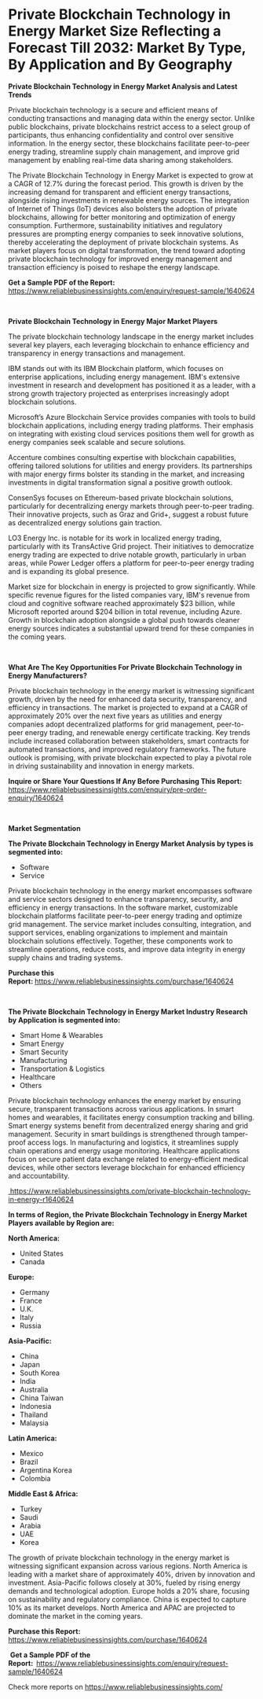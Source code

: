<p><h1>Private Blockchain Technology in Energy Market Size Reflecting a Forecast Till 2032: Market By Type, By Application and By Geography</h1></p><p><strong>Private Blockchain Technology in Energy Market Analysis and Latest Trends</strong></p>
<p><p>Private blockchain technology is a secure and efficient means of conducting transactions and managing data within the energy sector. Unlike public blockchains, private blockchains restrict access to a select group of participants, thus enhancing confidentiality and control over sensitive information. In the energy sector, these blockchains facilitate peer-to-peer energy trading, streamline supply chain management, and improve grid management by enabling real-time data sharing among stakeholders.</p><p>The Private Blockchain Technology in Energy Market is expected to grow at a CAGR of 12.7% during the forecast period. This growth is driven by the increasing demand for transparent and efficient energy transactions, alongside rising investments in renewable energy sources. The integration of Internet of Things (IoT) devices also bolsters the adoption of private blockchains, allowing for better monitoring and optimization of energy consumption. Furthermore, sustainability initiatives and regulatory pressures are prompting energy companies to seek innovative solutions, thereby accelerating the deployment of private blockchain systems. As market players focus on digital transformation, the trend toward adopting private blockchain technology for improved energy management and transaction efficiency is poised to reshape the energy landscape.</p></p>
<p><strong>Get a Sample PDF of the Report:&nbsp;</strong> <a href="https://www.reliablebusinessinsights.com/enquiry/request-sample/1640624?utm_campaign=2768&utm_medium=2&utm_source=Github&utm_content=ia&utm_term=23032025&utm_id=private-blockchain-technology-in-energy">https://www.reliablebusinessinsights.com/enquiry/request-sample/1640624</a></p>
<p>&nbsp;</p>
<p><strong>Private Blockchain Technology in Energy Major Market Players</strong></p>
<p><p>The private blockchain technology landscape in the energy market includes several key players, each leveraging blockchain to enhance efficiency and transparency in energy transactions and management.</p><p>IBM stands out with its IBM Blockchain platform, which focuses on enterprise applications, including energy management. IBM's extensive investment in research and development has positioned it as a leader, with a strong growth trajectory projected as enterprises increasingly adopt blockchain solutions.</p><p>Microsoft’s Azure Blockchain Service provides companies with tools to build blockchain applications, including energy trading platforms. Their emphasis on integrating with existing cloud services positions them well for growth as energy companies seek scalable and secure solutions.</p><p>Accenture combines consulting expertise with blockchain capabilities, offering tailored solutions for utilities and energy providers. Its partnerships with major energy firms bolster its standing in the market, and increasing investments in digital transformation signal a positive growth outlook.</p><p>ConsenSys focuses on Ethereum-based private blockchain solutions, particularly for decentralizing energy markets through peer-to-peer trading. Their innovative projects, such as Graz and Grid+, suggest a robust future as decentralized energy solutions gain traction.</p><p>LO3 Energy Inc. is notable for its work in localized energy trading, particularly with its TransActive Grid project. Their initiatives to democratize energy trading are expected to drive notable growth, particularly in urban areas, while Power Ledger offers a platform for peer-to-peer energy trading and is expanding its global presence.</p><p>Market size for blockchain in energy is projected to grow significantly. While specific revenue figures for the listed companies vary, IBM's revenue from cloud and cognitive software reached approximately $23 billion, while Microsoft reported around $204 billion in total revenue, including Azure. Growth in blockchain adoption alongside a global push towards cleaner energy sources indicates a substantial upward trend for these companies in the coming years.</p></p>
<p>&nbsp;</p>
<p><strong>What Are The Key Opportunities For Private Blockchain Technology in Energy Manufacturers?</strong></p>
<p><p>Private blockchain technology in the energy market is witnessing significant growth, driven by the need for enhanced data security, transparency, and efficiency in transactions. The market is projected to expand at a CAGR of approximately 20% over the next five years as utilities and energy companies adopt decentralized platforms for grid management, peer-to-peer energy trading, and renewable energy certificate tracking. Key trends include increased collaboration between stakeholders, smart contracts for automated transactions, and improved regulatory frameworks. The future outlook is promising, with private blockchain expected to play a pivotal role in driving sustainability and innovation in energy markets.</p></p>
<p><strong>Inquire or Share Your Questions If Any Before Purchasing This Report:</strong> <a href="https://www.reliablebusinessinsights.com/enquiry/pre-order-enquiry/1640624?utm_campaign=2768&utm_medium=2&utm_source=Github&utm_content=ia&utm_term=23032025&utm_id=private-blockchain-technology-in-energy">https://www.reliablebusinessinsights.com/enquiry/pre-order-enquiry/1640624</a></p>
<p>&nbsp;</p>
<p><strong>Market Segmentation</strong></p>
<p><strong>The Private Blockchain Technology in Energy Market Analysis by types is segmented into:</strong></p>
<p><ul><li>Software</li><li>Service</li></ul></p>
<p><p>Private blockchain technology in the energy market encompasses software and service sectors designed to enhance transparency, security, and efficiency in energy transactions. In the software market, customizable blockchain platforms facilitate peer-to-peer energy trading and optimize grid management. The service market includes consulting, integration, and support services, enabling organizations to implement and maintain blockchain solutions effectively. Together, these components work to streamline operations, reduce costs, and improve data integrity in energy supply chains and trading systems.</p></p>
<p><strong>Purchase this Report:&nbsp;</strong><a href="https://www.reliablebusinessinsights.com/purchase/1640624?utm_campaign=2768&utm_medium=2&utm_source=Github&utm_content=ia&utm_term=23032025&utm_id=private-blockchain-technology-in-energy">https://www.reliablebusinessinsights.com/purchase/1640624</a></p>
<p>&nbsp;</p>
<p><strong>The Private Blockchain Technology in Energy Market Industry Research by Application is segmented into:</strong></p>
<p><ul><li>Smart Home & Wearables</li><li>Smart Energy</li><li>Smart Security</li><li>Manufacturing</li><li>Transportation & Logistics</li><li>Healthcare</li><li>Others</li></ul></p>
<p><p>Private blockchain technology enhances the energy market by ensuring secure, transparent transactions across various applications. In smart homes and wearables, it facilitates energy consumption tracking and billing. Smart energy systems benefit from decentralized energy sharing and grid management. Security in smart buildings is strengthened through tamper-proof access logs. In manufacturing and logistics, it streamlines supply chain operations and energy usage monitoring. Healthcare applications focus on secure patient data exchange related to energy-efficient medical devices, while other sectors leverage blockchain for enhanced efficiency and accountability.</p></p>
<p><a href="https://www.reliablebusinessinsights.com/private-blockchain-technology-in-energy-r1640624?utm_campaign=2768&utm_medium=2&utm_source=Github&utm_content=ia&utm_term=23032025&utm_id=private-blockchain-technology-in-energy">&nbsp;https://www.reliablebusinessinsights.com/private-blockchain-technology-in-energy-r1640624</a></p>
<p><strong>In terms of Region, the Private Blockchain Technology in Energy Market Players available by Region are:</strong></p>
<p>
    <p> <strong> North America: </strong>
        <ul>
            <li>United States</li>
            <li>Canada</li>
        </ul>
        </p> 
    <p> <strong> Europe: </strong>
        <ul>
            <li>Germany</li>
            <li>France</li>
            <li>U.K.</li>
            <li>Italy</li>
            <li>Russia</li>
        </ul>
        </p> 
    <p> <strong> Asia-Pacific: </strong>
        <ul>
            <li>China</li>
            <li>Japan</li>
            <li>South Korea</li>
            <li>India</li>
            <li>Australia</li>
            <li>China Taiwan</li>
            <li>Indonesia</li>
            <li>Thailand</li>
            <li>Malaysia</li>
        </ul>
        </p> 
    <p> <strong> Latin America: </strong>
        <ul>
            <li>Mexico</li>
            <li>Brazil</li>
            <li>Argentina Korea</li>
            <li>Colombia</li>
        </ul>
        </p> 
    <p> <strong> Middle East & Africa: </strong>
        <ul>
            <li>Turkey</li>
            <li>Saudi</li>
            <li>Arabia</li>
            <li>UAE</li>
            <li>Korea</li>
        </ul>
    </p>
    </p>
<p><p>The growth of private blockchain technology in the energy market is witnessing significant expansion across various regions. North America is leading with a market share of approximately 40%, driven by innovation and investment. Asia-Pacific follows closely at 30%, fueled by rising energy demands and technological adoption. Europe holds a 20% share, focusing on sustainability and regulatory compliance. China is expected to capture 10% as its market develops. North America and APAC are projected to dominate the market in the coming years.</p></p>
<p><strong>Purchase this Report: </strong><a href="https://www.reliablebusinessinsights.com/purchase/1640624?utm_campaign=2768&utm_medium=2&utm_source=Github&utm_content=ia&utm_term=23032025&utm_id=private-blockchain-technology-in-energy">https://www.reliablebusinessinsights.com/purchase/1640624</a></p>
<p>&nbsp;<strong>Get a Sample PDF of the Report:&nbsp;&nbsp;</strong><a href="https://www.reliablebusinessinsights.com/enquiry/request-sample/1640624?utm_campaign=2768&utm_medium=2&utm_source=Github&utm_content=ia&utm_term=23032025&utm_id=private-blockchain-technology-in-energy">https://www.reliablebusinessinsights.com/enquiry/request-sample/1640624</a></p>
<p><strong></strong></p>
<p>Check more reports on <a href="https://www.reliablebusinessinsights.com/?utm_campaign=2768&utm_medium=2&utm_source=Github&utm_content=ia&utm_term=23032025&utm_id=private-blockchain-technology-in-energy">https://www.reliablebusinessinsights.com/</a></p>